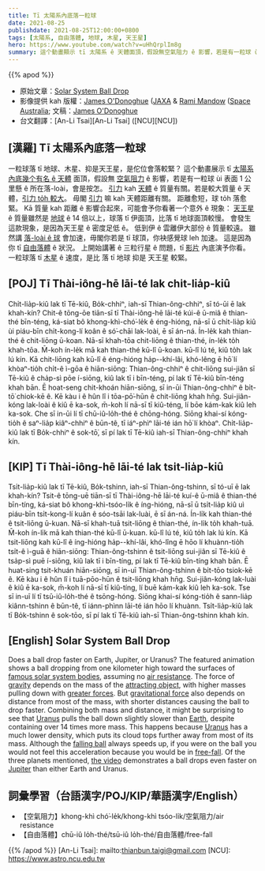 ```yaml
---
title: Tī 太陽系內底落一粒球
date: 2021-08-25
publishdate: 2021-08-25T12:00:00+0800
tags: [太陽系, 自由落體, 地球, 木星, 天王星]
hero: https://www.youtube.com/watch?v=uHhQrplIm8g
summary: 這个動畫顯示 tī 太陽系 ê 天體面頂，假設無空氣阻力 ê 影響，若是有一粒球 ùi 表面 1 公里懸 ê 所在落-loài，會是按怎。
---
```


{{% apod %}}

- 原始文章：[Solar System Ball Drop](https://apod.nasa.gov/apod/ap210825.html)
- 影像提供 kah 版權：[James O'Donoghue](https://www.youtube.com/user/jayphys85/about) ([JAXA](https://global.jaxa.jp/) & [Rami Mandow](https://twitter.com/CosmicRami) ([Space Australia](https://spaceaustralia.com/); 文稿：[James O'Donoghue](https://jamesodonoghue.wixsite.com/home)
- 台文翻譯：[An-Li Tsai][An-Li Tsai] ([NCU][NCU])

## [漢羅] Tī 太陽系內底落一粒球
一粒球落 tī 地球、木星、抑是天王星，是佗位會落較緊？
這个動畫展示 tī [太陽系內底幾个有名 ê 天體][famous solar system bodies] 面頂，假設無 [空氣阻力][air resistance] ê 影響，若是有一粒球 ùi 表面 1 公里懸 ê 所在落-loài，會是按怎。
[引力][gravity] kah [天體][attracting object] ê 質量有關。若是較大質量 ê 天體，[引力 to̍h 較大][greater forces]。
毋閣 [引力][gravitational force] 嘛 kah 天體距離有關。
距離愈短，球 to̍h 落愈緊。
Kā 質量 kah 距離 ê 影響合起來，可能會予你看著一个意外 ê 現象：
[天王星][Uranus] ê 質量雖然是 [地球][Earth] ê 14 倍以上，球落 tī 伊面頂，比落 tī 地球面頂較慢。
會發生這款現象，是因為天王星 ê 密度足低 ê。
低到伊 ê 雲離伊大部份 ê 質量較遠。
雖然講 [落-loài ê 球][falling ball] 會加速，毋閣你若是 tī 球頂，你袂感覺球 leh 加速。
這是因為你 tī [自由落體][free-fall] ê 狀況。
上開始講著 ê 三粒行星 ê 問題，tī [影片][the video] 內底演予你看。
一粒球落 tī [木星][Jupiter] ê 速度，是比 落 tī 地球 抑是 天王星 較緊。

## [POJ] Tī Thài-iông-hē lāi-té lak chi̍t-lia̍p-kiû
Chi̍t-lia̍p-kiû lak tī Tē-kiû, Bo̍k-chhiⁿ, iah-sī Thian-ông-chhiⁿ, sī tó-ūi ē lak khah-kín?
Chit-ê tōng-ōe tiān-sī tī Thài-iông-hē lāi-té kúi-ê ū-miâ ê thian-thé bīn-téng, ká-siat bô khong-khì-chó͘-le̍k ê éng-hióng, nā-sī ū chi̍t-lia̍p kiû ùi piáu-bīn chi̍t-kong-lí koân ê só͘-chāi lak-loài, ē sī án-ná.
Ín-le̍k kah thian-thé ê chit-liōng ū-koan.
Nā-sī khah-tōa chit-liōng ê thian-thé, ín-le̍k to̍h khah-tōa.
M̄-koh ín-le̍k mā kah thian-thé kū-lî ū-koan.
kū-lî lú té, kiû to̍h lak lú kín.
Kā chit-liōng kah kū-lî ê éng-hióng ha̍p--khí-lâi, khó-lêng ē hō͘ lí khòaⁿ-tio̍h chi̍t-ê ì-gōa ê hiān-siōng:
Thian-ông-chhiⁿ ê chit-liōng sui-jiân sī Tē-kiû ê cha̍p-sì pōe í-siōng, kiû lak tī i bīn-téng, pí lak tī Tē-kiû bīn-téng khah bān.
Ē hoat-seng chit-khoán hiān-siōng, sī in-ūi Thian-ông-chhiⁿ ê bi̍t-tō͘ chiok-kē ê.
Kē kàu i ê hûn lî i tōa-pō͘-hūn ê chit-liōng khah hn̄g.
Sui-jiân-kóng lak-loài ê kiû ē ka-sok, m̄-koh lí nā-sī tī kiû-téng, lí bōe kám-kak kiû leh ka-sok.
Che sī in-ūi lí tī chū-iû-lo̍h-thé ê chōng-hóng.
Siōng khai-sí kóng-tio̍h ê saⁿ-lia̍p kiâⁿ-chhiⁿ ê būn-tê, tī iáⁿ-phìⁿ lāi-té ián hō͘ lí khòaⁿ.
Chi̍t-lia̍p-kiû lak tī Bo̍k-chhiⁿ ê sok-tō͘, sī pí lak tī Tē-kiû iah-sī Thian-ông-chhiⁿ khah kín.

## [KIP] Tī Thài-iông-hē lāi-té lak tsi̍t-lia̍p-kiû
Tsi̍t-lia̍p-kiû lak tī Tē-kiû, Bo̍k-tshinn, iah-sī Thian-ông-tshinn, sī tó-uī ē lak khah-kín?
Tsit-ê tōng-uē tiān-sī tī Thài-iông-hē lāi-té kuí-ê ū-miâ ê thian-thé bīn-tíng, ká-siat bô khong-khì-tsóo-li̍k ê íng-hióng, nā-sī ū tsi̍t-lia̍p kiû uì piáu-bīn tsi̍t-kong-lí kuân ê sóo-tsāi lak-luài, ē sī án-ná.
Ín-li̍k kah thian-thé ê tsit-liōng ū-kuan.
Nā-sī khah-tuā tsit-liōng ê thian-thé, ín-li̍k to̍h khah-tuā.
M̄-koh ín-li̍k mā kah thian-thé kū-lî ū-kuan.
kū-lî lú té, kiû to̍h lak lú kín.
Kā tsit-liōng kah kū-lî ê íng-hióng ha̍p--khí-lâi, khó-lîng ē hōo lí khuànn-tio̍h tsi̍t-ê ì-guā ê hiān-siōng:
Thian-ông-tshinn ê tsit-liōng sui-jiân sī Tē-kiû ê tsa̍p-sì puē í-siōng, kiû lak tī i bīn-tíng, pí lak tī Tē-kiû bīn-tíng khah bān.
Ē huat-sing tsit-khuán hiān-siōng, sī in-uī Thian-ông-tshinn ê bi̍t-tōo tsiok-kē ê.
Kē kàu i ê hûn lî i tuā-pōo-hūn ê tsit-liōng khah hn̄g.
Sui-jiân-kóng lak-luài ê kiû ē ka-sok, m̄-koh lí nā-sī tī kiû-tíng, lí buē kám-kak kiû leh ka-sok.
Tse sī in-uī lí tī tsū-iû-lo̍h-thé ê tsōng-hóng.
Siōng khai-sí kóng-tio̍h ê sann-lia̍p kiânn-tshinn ê būn-tê, tī iánn-phìnn lāi-té ián hōo lí khuànn.
Tsi̍t-lia̍p-kiû lak tī Bo̍k-tshinn ê sok-tōo, sī pí lak tī Tē-kiû iah-sī Thian-ông-tshinn khah kín.

## [English] Solar System Ball Drop
Does a ball drop faster on Earth, Jupiter, or Uranus?
The featured animation shows a ball dropping from one kilometer high toward the surfaces of [famous solar system bodies][famous solar system bodies], assuming no [air resistance][air resistance].
The force of [gravity][gravity] depends on the mass of the [attracting object][attracting object], with higher masses pulling down with [greater forces][greater forces].
But [gravitational force][gravitational force] also depends on distance from most of the mass, with shorter distances causing the ball to drop faster.
Combining both mass and distance, it might be surprising to see that [Uranus][Uranus] pulls the ball down slightly slower than [Earth][Earth], despite containing over 14 times more mass.
This happens because [Uranus][Uranus] has a much lower density, which puts its cloud tops further away from most of its mass.
Although the [falling ball][falling ball] always speeds up, if you were on the ball you would not feel this acceleration because you would be in [free-fall][free-fall].
Of the three planets mentioned, [the video][the video] demonstrates a ball drops even faster on [Jupiter][Jupiter] than either Earth and Uranus.

## 詞彙學習（台語漢字/POJ/KIP/華語漢字/English）

- 【空氣阻力】khong-khì chó͘-le̍k/khong-khì tsóo-li̍k/空氣阻力/air resistance
- 【自由落體】chū-iû lo̍h-thé/tsū-iû lo̍h-thé/自由落體/free-fall

{{% /apod %}}
[An-Li Tsai]: mailto:thianbun.taigi@gmail.com
[NCU]: https://www.astro.ncu.edu.tw

[famous solar system bodies]:https://nssdc.gsfc.nasa.gov/planetary/factsheet/
[air resistance]:https://www.grc.nasa.gov/www/k-12/airplane/falling.html
[gravity]:https://spaceplace.nasa.gov/what-is-gravity/en/
[attracting object]:https://m.media-amazon.com/images/I/41NxxwsUPCL.jpg
[greater forces]:https://phet.colorado.edu/sims/html/gravity-force-lab/latest/gravity-force-lab_en.html
[gravitational force]:https://en.wikipedia.org/wiki/Gravity
[Uranus]:https://solarsystem.nasa.gov/planets/uranus/overview/
[Earth]:https://apod.nasa.gov/apod/ap100713.html
[Uranus]:https://solarsystem.nasa.gov/planets/uranus/by-the-numbers/
[falling ball]:http://www.stefanom.org/spc/game.php
[free-fall]:https://www.grc.nasa.gov/www/k-12/airplane/ffall.html
[the video]:https://youtu.be/oIMMZl4n-uk
[Jupiter]:https://apod.nasa.gov/apod/ap190205.html
